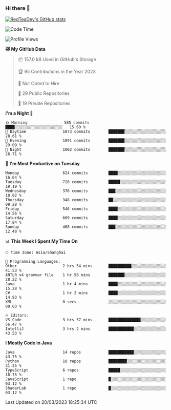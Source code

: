 ### Hi there 👋

<!--
**RedTeaDev/RedTeaDev** is a ✨ _special_ ✨ repository because its `README.md` (this file) appears on your GitHub profile.

Here are some ideas to get you started:

- 🔭 I’m currently working on ...
- 🌱 I’m currently learning ...
- 👯 I’m looking to collaborate on ...
- 🤔 I’m looking for help with ...
- 💬 Ask me about ...
- 📫 How to reach me: ...
- 😄 Pronouns: ...
- ⚡ Fun fact: ...
-->

<!--
[![wakatime](https://wakatime.com/badge/user/6b101ed0-04c0-4490-9283-eb61f2efff96.svg)](https://wakatime.com/@6b101ed0-04c0-4490-9283-eb61f2efff96)
!-->

[![RedTeaDev's GitHub stats](https://github-readme-stats.vercel.app/api?username=RedTeaDev)](https://github.com/anuraghazra/github-readme-stats)
<!--
[![willianrod's wakatime stats](https://github-readme-stats.vercel.app/api/wakatime?username=RedTeaDev)](https://github.com/anuraghazra/github-readme-stats)
!-->
<!--START_SECTION:waka-->
![Code Time](http://img.shields.io/badge/Code%20Time-1%2C278%20hrs%2049%20mins-blue)

![Profile Views](http://img.shields.io/badge/Profile%20Views-25-blue)

**🐱 My GitHub Data** 

> 📦 157.0 kB Used in GitHub's Storage 
 > 
> 🏆 95 Contributions in the Year 2023
 > 
> 🚫 Not Opted to Hire
 > 
> 📜 29 Public Repositories 
 > 
> 🔑 19 Private Repositories 
 > 
**I'm a Night 🦉** 

```text
🌞 Morning                585 commits         ████░░░░░░░░░░░░░░░░░░░░░   15.60 % 
🌆 Daytime                1073 commits        ███████░░░░░░░░░░░░░░░░░░   28.61 % 
🌃 Evening                1091 commits        ███████░░░░░░░░░░░░░░░░░░   29.09 % 
🌙 Night                  1002 commits        ███████░░░░░░░░░░░░░░░░░░   26.71 % 
```
📅 **I'm Most Productive on Tuesday** 

```text
Monday                   624 commits         ████░░░░░░░░░░░░░░░░░░░░░   16.64 % 
Tuesday                  720 commits         █████░░░░░░░░░░░░░░░░░░░░   19.19 % 
Wednesday                376 commits         ███░░░░░░░░░░░░░░░░░░░░░░   10.02 % 
Thursday                 348 commits         ██░░░░░░░░░░░░░░░░░░░░░░░   09.28 % 
Friday                   546 commits         ████░░░░░░░░░░░░░░░░░░░░░   14.56 % 
Saturday                 669 commits         ████░░░░░░░░░░░░░░░░░░░░░   17.84 % 
Sunday                   468 commits         ███░░░░░░░░░░░░░░░░░░░░░░   12.48 % 
```


📊 **This Week I Spent My Time On** 

```text
🕑︎ Time Zone: Asia/Shanghai

💬 Programming Languages: 
Other                    2 hrs 54 mins       ██████████░░░░░░░░░░░░░░░   41.53 % 
ANTLR v4 grammar file    1 hr 58 mins        ███████░░░░░░░░░░░░░░░░░░   28.22 % 
Java                     1 hr 4 mins         ████░░░░░░░░░░░░░░░░░░░░░   15.28 % 
C#                       1 hr 2 mins         ████░░░░░░░░░░░░░░░░░░░░░   14.93 % 
XML                      0 secs              ░░░░░░░░░░░░░░░░░░░░░░░░░   00.03 % 

🔥 Editors: 
VS Code                  3 hrs 57 mins       ██████████████░░░░░░░░░░░   56.47 % 
IntelliJ                 3 hrs 2 mins        ███████████░░░░░░░░░░░░░░   43.53 % 
```

**I Mostly Code in Java** 

```text
Java                     14 repos            ███████████░░░░░░░░░░░░░░   43.75 % 
Python                   10 repos            ████████░░░░░░░░░░░░░░░░░   31.25 % 
TypeScript               6 repos             █████░░░░░░░░░░░░░░░░░░░░   18.75 % 
JavaScript               1 repo              █░░░░░░░░░░░░░░░░░░░░░░░░   03.12 % 
ShaderLab                1 repo              █░░░░░░░░░░░░░░░░░░░░░░░░   03.12 % 
```




 Last Updated on 20/03/2023 18:25:34 UTC
<!--END_SECTION:waka-->


